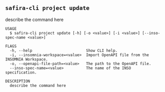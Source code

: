 <!-- order:34 -->
<!-- PLEASE! Don't edit this file, auto generated! -->

## `safira-cli project update`

describe the command here

```
USAGE
  $ safira-cli project update [-h] [-o <value>] [-i <value>] [--inso-spec-name <value>]

FLAGS
  -h, --help                        Show CLI help.
  -i, --insomnia-workspace=<value>  Import OpenAPI file from the INSOMNIA Workspace.
  -o, --openapi-file-path=<value>   The path to the OpenAPI file.
  --inso-spec-name=<value>          The name of the INSO specification.

DESCRIPTION
  describe the command here
```
